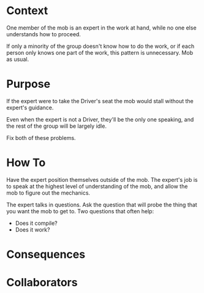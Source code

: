 ---
---
# Context

One member of the mob is an expert in the work at hand, while no one else understands how to proceed. 

If only a minority of the group doesn't know how to do the work, or if each person only knows one part of the work, this pattern is unnecessary. Mob as usual.

# Purpose

If the expert were to take the Driver's seat the mob would stall without the expert's guidance.

Even when the expert is not a Driver, they'll be the only one speaking, and the rest of the group will be largely idle. 

Fix both of these problems.

# How To

Have the expert position themselves outside of the mob. The expert's job is to speak at the highest level of understanding of the mob, and allow the mob to figure out the mechanics.

The expert talks in questions. Ask the question that will probe the thing that you want the mob to get to. Two questions that often help:
- Does it compile?
- Does it work?

# Consequences

# Collaborators

